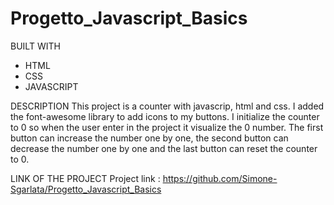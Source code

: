 # Progetto_Javascript_Basics

BUILT WITH 
- HTML
- CSS
- JAVASCRIPT

DESCRIPTION 
This project is a counter with javascrip, html and css. I added the font-awesome library to add icons to my buttons. I initialize the counter to 0 so when the user enter in the project it visualize the 0 number. The first button can increase the number one by one, the second button can decrease the number one by one and the last button can reset the counter to 0. 

LINK OF THE PROJECT
Project link : https://github.com/Simone-Sgarlata/Progetto_Javascript_Basics
